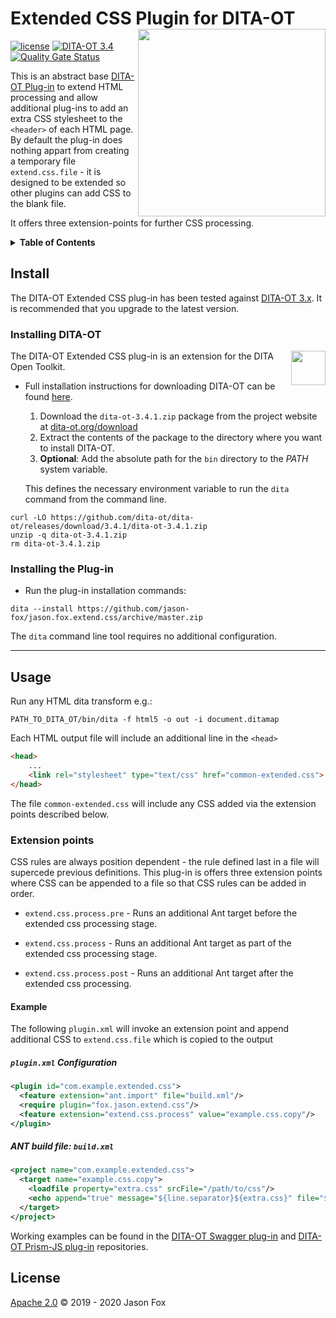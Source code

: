 # Extended CSS Plugin for DITA-OT [<img src="https://jason-fox.github.io/fox.jason.extend.css/extend-css.png" align="right" width="300">](https://extend-cssdita-ot.rtfd.io/)

[![license](https://img.shields.io/github/license/jason-fox/fox.jason.extend.css.svg)](http://www.apache.org/licenses/LICENSE-2.0)
[![DITA-OT 3.4](https://img.shields.io/badge/DITA--OT-3.4-blue.svg)](http://www.dita-ot.org/3.4)
[![Quality Gate Status](https://sonarcloud.io/api/project_badges/measure?project=fox.jason.extend.css&metric=alert_status)](https://sonarcloud.io/dashboard?id=fox.jason.extend.css)

This is an abstract base [DITA-OT Plug-in](https://www.dita-ot.org/plugins) to extend HTML processing and allow additional plug-ins to add an extra CSS stylesheet to the `<header>` of each HTML page. By default the plug-in does nothing appart from creating a temporary file `extend.css.file` - it is designed to be extended so other plugins can add CSS to the blank file.

It offers three extension-points for further CSS processing.

<details>
<summary><strong>Table of Contents</strong></summary>

-   [Install](#install)
    -   [Installing DITA-OT](#installing-dita-ot)
    -   [Installing the Plug-in](#installing-the-plug-in)
-   [Usage](#usage)
    -   [Extension points](#extension-points)
        -   [Example](#example)
-   [License](#license)

</details>

## Install

The DITA-OT Extended CSS plug-in has been tested against [DITA-OT 3.x](http://www.dita-ot.org/download). It is
recommended that you upgrade to the latest version.

### Installing DITA-OT

<a href="https://www.dita-ot.org"><img src="https://www.dita-ot.org/images/dita-ot-logo.svg" align="right" height="55"></a>

The DITA-OT Extended CSS plug-in is an extension for the DITA Open Toolkit.

-   Full installation instructions for downloading DITA-OT can be found
    [here](https://www.dita-ot.org/3.4/topics/installing-client.html).

    1.  Download the `dita-ot-3.4.1.zip` package from the project website at
        [dita-ot.org/download](https://www.dita-ot.org/download)
    2.  Extract the contents of the package to the directory where you want to install DITA-OT.
    3.  **Optional**: Add the absolute path for the `bin` directory to the _PATH_ system variable.

    This defines the necessary environment variable to run the `dita` command from the command line.

```console
curl -LO https://github.com/dita-ot/dita-ot/releases/download/3.4.1/dita-ot-3.4.1.zip
unzip -q dita-ot-3.4.1.zip
rm dita-ot-3.4.1.zip
```

### Installing the Plug-in

-   Run the plug-in installation commands:

```console
dita --install https://github.com/jason-fox/jason.fox.extend.css/archive/master.zip
```

The `dita` command line tool requires no additional configuration.

---

## Usage

Run any HTML dita transform e.g.:

```console
PATH_TO_DITA_OT/bin/dita -f html5 -o out -i document.ditamap
```

Each HTML output file will include an additional line in the `<head>`

```html
<head>
    ...
    <link rel="stylesheet" type="text/css" href="common-extended.css">
</head>
```

The file `common-extended.css` will include any CSS added via the extension points described below.

### Extension points

CSS rules are always position dependent - the rule defined last in a file will
supercede previous definitions. This plug-in is  offers three extension points where CSS can be appended to a file so that CSS rules can be added in order.

-   `extend.css.process.pre` - Runs an additional Ant target before the extended css processing stage.

-   `extend.css.process` - Runs an additional Ant target as part of the extended css processing stage.

-   `extend.css.process.post` - Runs an additional Ant target after the extended css processing.



#### Example

The following `plugin.xml` will invoke an extension point and append additional CSS to `extend.css.file` which is copied to the output

##### `plugin.xml` Configuration

```xml
<plugin id="com.example.extended.css">
  <feature extension="ant.import" file="build.xml"/>
  <require plugin="fox.jason.extend.css"/>
  <feature extension="extend.css.process" value="example.css.copy"/>
</plugin>
```

##### ANT build file: `build.xml`

```xml
<project name="com.example.extended.css">
  <target name="example.css.copy">
    <loadfile property="extra.css" srcFile="/path/to/css"/>
    <echo append="true" message="${line.separator}${extra.css}" file="${extend.css.file}"/>
  </target>
</project>
```

Working examples can be found in the [DITA-OT Swagger plug-in](https://github.com/jason-fox/fox.jason.passthrough.swagger) and [DITA-OT Prism-JS plug-in](https://github.com/jason-fox/fox.jason.prismjs)
repositories.

## License

[Apache 2.0](LICENSE) © 2019 - 2020 Jason Fox
